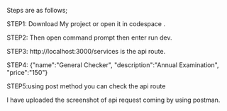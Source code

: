 Steps are as follows;

STEP1: Download My project or open it in codespace .

STEP2: Then open command prompt then enter run dev.

STEP3: http://localhost:3000/services is the api route.

STEP4: {"name":"General Checker",
        "description":"Annual Examination",
        "price":"150"}
        
STEP5:using post method you can check the api route 

I have uploaded the screenshot of api request coming by using postman.

        
